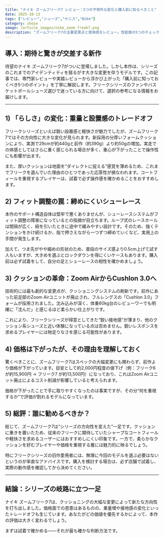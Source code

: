 ```yaml
---
title: "ナイキ ズームフリーク7 レビュー：5つの予想外な変化と購入前に知るべきこと"
date: 2025-10-13
tags: ["レビュー","シューズ","ヤニス","Nike"]
category: shose
image: /article_images/nike_zoom_freak7.png
description: "ズームフリーク7の主要変更点と使用感をレビュー。性能面の5つのチェックポイントをわかりやすく解説。"
---
```


## 導入：期待と驚きが交差する新作

待望のナイキ ズームフリーク7がついに登場しました。しかし本作は、シリーズのこれまでのアイデンティティを揺るがす大きな変更を伴うモデルです。この記事では、専門家レビューや実踏レビューから浮かび上がった「購入前に知っておくべき5つのポイント」を丁寧に解説します。フリークシリーズのファンやバスケットボールシューズ選びで迷っている方に向けて、選択の参考になる情報をお届けします。

---

## 1) 「らしさ」の変化：重量と設置感のトレードオフ

フリークシリーズといえば鋭い設置感と軽快さが魅力でしたが、ズームフリーク7ではその方向性に大きな変化が見られます。新採用の分厚いフォームクッションにより、実測で29cmが約440gと前作（約390g）より約50gの増加。実走での体感としてはさらに重く感じられる場合が多く、重心が下がったことで操作性にも影響が出ます。

また、厚いクッションは地面を“ダイレクトに捉える”感覚を薄めるため、これまでフリークを選んでいた理由のひとつであった応答性が損なわれます。コートフィールを重視するプレイヤーは、試着で必ず操作感を確かめることをおすすめします。

## 2) フィット調整の罠：締めにくいシューレース

本作のサポート構造自体は堅牢で悪くありませんが、シューレースシステムがフィット調整の障害になっているとの指摘が目立ちます。ループ式のレースホールは間隔が広く、紐を引いたときに途中で緩みやすい設計です。そのため、強くテンションをかけ続けるか、指で押さえながら一つずつ締めていくなど、実用上の手間が発生します。

加えて、つま先がやや細めの形状のため、普段のサイズ感より0.5cm上げて試す人もいますが、大きめを選ぶとロックダウンを得にくいケースもあります。購入前は必ず試着をして、自分の足とシューレースの相性を確かめましょう。

## 3) クッションの革命：Zoom AirからCushlon 3.0へ

技術的には最も劇的な変更点が、クッショニングシステムの刷新です。前作にあった前足部のZoom Airユニットが廃止され、フルレングスの「Cushlon 3.0」フォームが採用されました。沈み込みが深く、体重60kg台のレビューワーでも明確に「沈んだ」と感じるほど柔らかい仕上がりです。

これにより、フリークシリーズが得意としてきた“鋭い接地感”が薄まり、他のクッション系シューズと近い体験になっている点は否めません。鋭いレスポンスを求めるプレイヤーには物足りなさを感じる可能性があります。

## 4) 価格は下がったが、その理由を理解しておく

驚くべきことに、ズームフリーク7はスペックの大幅変更にも関わらず、前作より価格が下がっています。目安として約2,000円程度の値下げ（例：フリーク6 が約15,900円 → フリーク7 が約13,500円）になっており、これはZoom Airユニット廃止によるコスト削減が影響していると考えられます。

価格が下がったことで手に取りやすくなったのは事実ですが、その分“何を重視するか”で評価が割れるモデルになっています。

## 5) 総評：誰に勧めるべきか？

総じて、ズームフリーク7は“シリーズの方向性を変えた”一足です。クッションに重きを置いたため、従来のフリークに期待していたシャープなコートフィールや軽快さを求めるユーザーにはおすすめしにくい印象です。一方で、柔らかなクッションを好むプレイヤーや価格を重視する層には魅力的に映るでしょう。

特にフリークシリーズの旧作愛用者には、無理に今回のモデルを選ぶ必要はないというのが率直なアドバイスです。購入を検討する場合は、必ず店舗で試着し、実際の動作感を確認してから決めてください。

---

## 結論：シリーズの岐路に立つ一足

ナイキ ズームフリーク7は、クッショニングの大幅な変更によって新たな方向性を打ち出しました。価格面での恩恵はあるものの、重量増や接地感の変化といったトレードオフも生じています。あなたがどの価値を優先するかによって、本作の評価は大きく変わるでしょう。

まずは試着で確かめる——それが最も確かな判断方法です。
